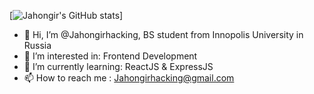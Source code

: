 [![Jahongir's GitHub stats](https://github-readme-stats.vercel.app/api?username=Jahongirhacking&show_icons=true&theme=radical)]

- 👋 Hi, I’m @Jahongirhacking, BS student from Innopolis University in Russia
- 👀 I’m interested in: Frontend Development
- 🌱 I’m currently learning: ReactJS & ExpressJS
- 📫 How to reach me : Jahongirhacking@gmail.com

<!---
Jahongirhacking/Jahongirhacking is a ✨ special ✨ repository because its `README.md` (this file) appears on your GitHub profile.
You can click the Preview link to take a look at your changes.
--->
